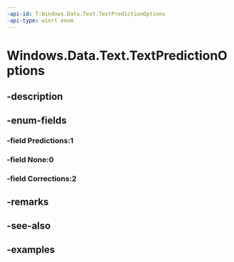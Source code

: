 ```yaml
---
-api-id: T:Windows.Data.Text.TextPredictionOptions
-api-type: winrt enum
---
```


<!-- Enumeration syntax.
public enum TextPredictionOptions : uint 
-->

# Windows.Data.Text.TextPredictionOptions

## -description

## -enum-fields
### -field Predictions:1

### -field None:0

### -field Corrections:2

## -remarks

## -see-also

## -examples

